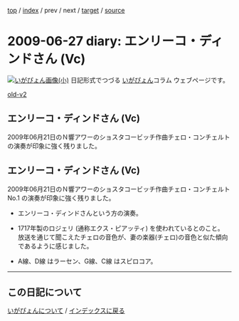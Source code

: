 [top](https://igapyon.github.io/diary/) 
 / [index](https://igapyon.github.io/diary/2009/index.html) 
 / prev 
 / next 
 / [target](https://igapyon.github.io/diary/2009/ig090627.html) 
 / [source](https://github.com/igapyon/diary/blob/gh-pages/2009/ig090627.html.src.md) 

2009-06-27 diary: エンリーコ・ディンドさん (Vc)
=====================================================================================================
[![いがぴょん画像(小)](https://igapyon.github.io/diary/images/iga200306s.jpg "いがぴょん")](https://igapyon.github.io/diary/memo/memoigapyon.html) 日記形式でつづる [いがぴょん](https://igapyon.github.io/diary/memo/memoigapyon.html)コラム ウェブページです。

[old-v2](ig090627-orig.html)

## エンリーコ・ディンドさん (Vc)

2009年06月21日のＮ響アワーのショスタコービッチ作曲チェロ・コンチェルトの演奏が印象に強く残りました。


## エンリーコ・ディンドさん (Vc)

2009年06月21日のＮ響アワーのショスタコービッチ作曲チェロ・コンチェルト No.1 の演奏が印象に強く残りました。


* エンリーコ・ディンドさんという方の演奏。
  
* 1717年製のロジェリ (通称エクス・ピアッティ) を使われているとのこと。
  放送を通じて聞こえたチェロの音色が、妻の楽器(チェロ)の音色と似た傾向であるように感じました。
  
* A線、D線 はラーセン、G線、C線 はスピロコア。


----------------------------------------------------------------------------------------------------

## この日記について
[いがぴょんについて](https://igapyon.github.io/diary/memo/memoigapyon.html) / [インデックスに戻る](https://igapyon.github.io/diary/idxall.html)
